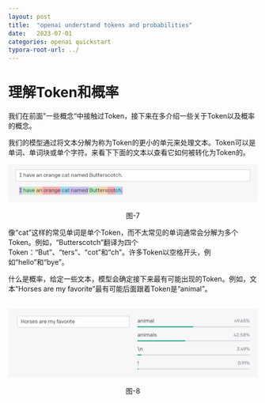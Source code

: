 ```yaml
---
layout: post
title:  "openai understand tokens and probabilities"
date:   2023-07-01
categories: openai quickstart	
typora-root-url: ../
---
```


# 理解Token和概率

​	我们在前面”一些概念“中接触过Token，接下来在多介绍一些关于Token以及概率的概念。

​	我们的模型通过将文本分解为称为Token的更小的单元来处理文本。Token可以是单词、单词块或单个字符。来看下下面的文本以查看它如何被转化为Token的。

![token](/assets/images/quick-start-7.png)

<center>图-7</center>

​	像“cat”这样的常见单词是单个Token，而不太常见的单词通常会分解为多个Token。例如，“Butterscotch”翻译为四个Token：“But”、“ters”、“cot”和“ch”。许多Token以空格开头，例如“hello”和“bye”。

​	什么是概率，给定一些文本，模型会确定接下来最有可能出现的Token。例如，文本“Horses are my favorite”最有可能后面跟着Token是“animal”。

​	![](/assets/images/quick-start-8.png)

<center>图-8</center>
